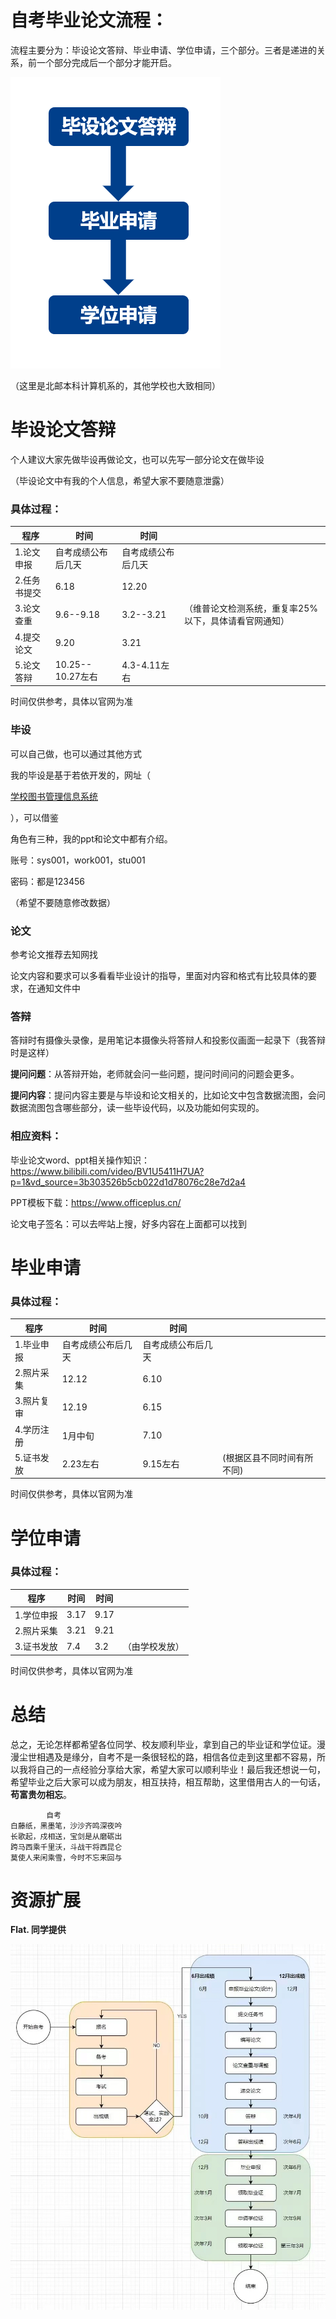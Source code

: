 # 自考毕业论文流程：

流程主要分为：毕设论文答辩、毕业申请、学位申请，三个部分。三者是递进的关系，前一个部分完成后一个部分才能开启。

![image-20231208152313877](images/ReadMe/image-20231208152313877.png)

（这里是北邮本科计算机系的，其他学校也大致相同）

# 毕设论文答辩

个人建议大家先做毕设再做论文，也可以先写一部分论文在做毕设

（毕设论文中有我的个人信息，希望大家不要随意泄露）

### 具体过程：

| 程序         | 时间               | 时间               |                                                       |
| ------------ | ------------------ | ------------------ | ----------------------------------------------------- |
| 1.论文申报   | 自考成绩公布后几天 | 自考成绩公布后几天 |                                                       |
| 2.任务书提交 | 6.18               | 12.20              |                                                       |
| 3.论文查重   | 9.6--9.18          | 3.2--3.21          | （维普论文检测系统，重复率25%以下，具体请看官网通知） |
| 4.提交论文   | 9.20               | 3.21               |                                                       |
| 5.论文答辩   | 10.25-- 10.27左右  | 4.3-4.11左右       |                                                       |

时间仅供参考，具体以官网为准

### 毕设

可以自己做，也可以通过其他方式

我的毕设是基于若依开发的，网址（

[学校图书管理信息系统](http://82.157.236.93/login)

），可以借鉴

角色有三种，我的ppt和论文中都有介绍。

账号：sys001，work001，stu001

密码：都是123456

（希望不要随意修改数据）

### 论文

参考论文推荐去知网找

论文内容和要求可以多看看毕业设计的指导，里面对内容和格式有比较具体的要求，在通知文件中

### 答辩

答辩时有摄像头录像，是用笔记本摄像头将答辩人和投影仪画面一起录下（我答辩时是这样）

**提问问题**：从答辩开始，老师就会问一些问题，提问时间问的问题会更多。

**提问内容**：提问内容主要是与毕设和论文相关的，比如论文中包含数据流图，会问数据流图包含哪些部分，读一些毕设代码，以及功能如何实现的。

### 相应资料：

毕业论文word、ppt相关操作知识：https://www.bilibili.com/video/BV1U5411H7UA?p=1&vd_source=3b303526b5cb022d1d78076c28e7d2a4

PPT模板下载：https://www.officeplus.cn/

论文电子签名：可以去哔站上搜，好多内容在上面都可以找到



# 毕业申请 

### 具体过程：

| 程序       | 时间               | 时间               |                            |
| ---------- | ------------------ | ------------------ | -------------------------- |
| 1.毕业申报 | 自考成绩公布后几天 | 自考成绩公布后几天 |                            |
| 2.照片采集 | 12.12              | 6.10               |                            |
| 3.照片复审 | 12.19              | 6.15               |                            |
| 4.学历注册 | 1月中旬            | 7.10               |                            |
| 5.证书发放 | 2.23左右           | 9.15左右           | (根据区县不同时间有所不同) |

时间仅供参考，具体以官网为准

# 学位申请

### 具体过程：

| 程序       | 时间 | 时间 |                |
| ---------- | ---- | ---- | -------------- |
| 1.学位申报 | 3.17 | 9.17 |                |
| 2.照片采集 | 3.21 | 9.21 |                |
| 3.证书发放 | 7.4  | 3.2  | （由学校发放） |


时间仅供参考，具体以官网为准

# 总结

总之，无论怎样都希望各位同学、校友顺利毕业，拿到自己的毕业证和学位证。漫漫尘世相遇及是缘分，自考不是一条很轻松的路，相信各位走到这里都不容易，所以我将自己的一点经验分享给大家，希望大家可以顺利毕业！最后我还想说一句，希望毕业之后大家可以成为朋友，相互扶持，相互帮助，这里借用古人的一句话，**苟富贵勿相忘**。



```
		自考
白藤纸，黑墨笔，沙沙齐鸣深夜吟
长歌起，戍相送，宝剑是从磨砺出
跨马西乘千里沃，斗战干将西昆仑
莫使人来闲乘雪，今时不忘来回与
```

# 资源扩展

**Flat. 同学提供**

![image-20231213154947757](images/ReadMe/image-20231213154947757.png)
